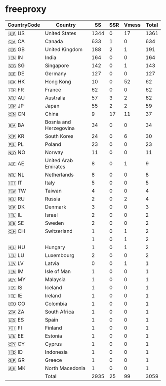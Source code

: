 # freeproxy

|CountryCode|Country|SS|SSR|Vmess|Total|
|  ----  | ----  |  ----  | ----  |  ----  | ----  |
|🇺🇸 US|United States|1344|0|17|1361|
|🇨🇦 CA|Canada|633|1|0|634|
|🇬🇧 GB|United Kingdom|188|2|1|191|
|🇮🇳 IN|India|164|0|0|164|
|🇸🇬 SG|Singapore|142|0|1|143|
|🇩🇪 DE|Germany|127|0|0|127|
|🇭🇰 HK|Hong Kong|10|0|52|62|
|🇫🇷 FR|France|62|0|0|62|
|🇦🇺 AU|Australia|57|3|2|62|
|🇯🇵 JP|Japan|55|2|2|59|
|🇨🇳 CN|China|9|17|11|37|
|🇧🇦 BA|Bosnia and Herzegovina|34|0|0|34|
|🇰🇷 KR|South Korea|24|0|6|30|
|🇵🇱 PL|Poland|23|0|0|23|
|🇳🇴 NO|Norway|11|0|0|11|
|🇦🇪 AE|United Arab Emirates|8|0|1|9|
|🇳🇱 NL|Netherlands|8|0|0|8|
|🇮🇹 IT|Italy|5|0|0|5|
|🇹🇼 TW|Taiwan|4|0|0|4|
|🇷🇺 RU|Russia|2|0|2|4|
|🇩🇰 DK|Denmark|3|0|0|3|
|🇮🇱 IL|Israel|2|0|0|2|
|🇸🇪 SE|Sweden|2|0|0|2|
|🇨🇭 CH|Switzerland|1|0|1|2|
| ||1|0|1|2|
|🇭🇺 HU|Hungary|1|0|1|2|
|🇱🇺 LU|Luxembourg|2|0|0|2|
|🇱🇻 LV|Latvia|0|0|1|1|
|🇮🇲 IM|Isle of Man|1|0|0|1|
|🇲🇾 MY|Malaysia|1|0|0|1|
|🇮🇸 IS|Iceland|1|0|0|1|
|🇮🇪 IE|Ireland|1|0|0|1|
|🇨🇴 CO|Colombia|1|0|0|1|
|🇿🇦 ZA|South Africa|1|0|0|1|
|🇪🇸 ES|Spain|1|0|0|1|
|🇫🇮 FI|Finland|1|0|0|1|
|🇪🇪 EE|Estonia|1|0|0|1|
|🇨🇾 CY|Cyprus|1|0|0|1|
|🇮🇩 ID|Indonesia|1|0|0|1|
|🇬🇷 GR|Greece|1|0|0|1|
|🇲🇰 MK|North Macedonia|1|0|0|1|
||Total|2935|25|99|3059|
